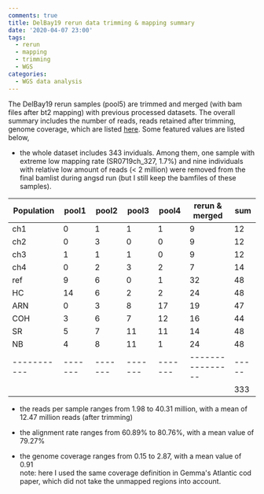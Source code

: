 ```yaml
---
comments: true
title: DelBay19 rerun data trimming & mapping summary
date: '2020-04-07 23:00'
tags:
  - rerun
  - mapping
  - trimming
  - WGS
categories:
  - WGS data analysis
---
```


The DelBay19 rerun samples (pool5) are trimmed and merged (with bam files after bt2 mapping) with previous processed datasets. The overall summary includes the number of reads, reads retained after trimming, genome coverage, which are listed [here](https://docs.google.com/spreadsheets/d/14A5CuNT15jhAgE89HAAXj6ddB3THszFZTpwYOKmu05M/edit?usp=sharing). Some featured values are listed below,

- the whole dataset includes 343 inviduals. Among them, one sample with extreme low mapping rate (SR0719ch_327, 1.7%) and nine individuals with relative low amount of reads (< 2 million) were removed from the final bamlist during angsd run (but I still keep the bamfiles of these samples). 

| Population | pool1 | pool2 | pool3 | pool4 | rerun & merged | sum |
| -----------|-------|-------|-------|-------|----------------|-----|
|     ch1    |   0   |   1   |   1   |   1   |       9        |  12 |
|     ch2    |   0   |   3   |   0   |   0   |       9        |  12 |
|     ch3    |   1   |   1   |   1   |   0   |       9        |  12 |
|     ch4    |   0   |   2   |   3   |   2   |       7        |  14 |
|     ref    |   9   |   6   |   0   |   1   |      32        |  48 |
|     HC     |  14   |   6   |   2   |   2   |      24        |  48 |
|     ARN    |   0   |   3   |   8   |  17   |      19        |  47 |
|     COH    |   3   |   6   |   7   |  12   |      16        |  44 |
|     SR     |   5   |   7   |  11   |  11   |      14        |  48 |
|     NB     |   4   |   8   |  11   |   1   |      24        |  48 |
| -----------|-------|-------|-------|-------|----------------|-----|
|            |       |       |       |       |                | 333 |

- the reads per sample ranges from 1.98 to 40.31 million, with a mean of 12.47 million reads (after trimming)

- the alignment rate ranges from 60.89% to 80.76%, with a mean value of 79.27%

- the genome coverage ranges from 0.15 to 2.87, with a mean value of 0.91   
note: here I used the same coverage definition in Gemma's Atlantic cod paper, which did not take the unmapped regions into account.





